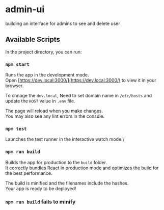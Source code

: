 # admin-ui
building an interface for admins to see and delete user

## Available Scripts

In the project directory, you can run:

### `npm start`

Runs the app in the development mode.\
Open [https://dev.local:3000/](https://dev.local:3000/) to view it in your browser.

To chnage the `dev.local`, Need to set domain name in `/etc/hosts` and update the `HOST` value in `.env` file.

The page will reload when you make changes.\
You may also see any lint errors in the console.

### `npm test`

Launches the test runner in the interactive watch mode.\

### `npm run build`

Builds the app for production to the `build` folder.\
It correctly bundles React in production mode and optimizes the build for the best performance.

The build is minified and the filenames include the hashes.\
Your app is ready to be deployed!

### `npm run build` fails to minify

